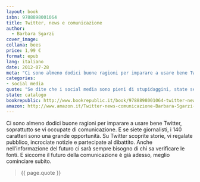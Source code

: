 ```yaml
---
layout: book
isbn: 9788898001064
title: Twitter, news e comunicazione
author:
  - Barbara Sgarzi
cover_image:
collana: bees
price: 1,99 €
format: epub
lang: italiano
date: 2012-07-28 
meta: "Ci sono almeno dodici buone ragioni per imparare a usare bene Twitter, soprattutto se vi occupate di comunicazione. Barbara Sgarzi ci spiega quali."
categories: 
- social media
quote: "Se dite che i social media sono pieni di stupidaggini, state seguendo le persone sbagliate."
state: catalogo
bookrepublic: http://www.bookrepublic.it/book/9788898001064-twitter-news-e-comunicazione/
amazon: http://www.amazon.it/Twitter-news-comunicazione-Barbara-Sgarzi-ebook/dp/B008PVCWY8/
---
```


Ci sono almeno dodici buone ragioni per imparare a usare bene Twitter, soprattutto se vi occupate di comunicazione. E se siete giornalisti, i 140 caratteri sono una grande opportunità. Su Twitter scoprite storie, vi regalate pubblico, incrociate notizie e partecipate al dibattito. Anche nell’informazione del futuro ci sarà sempre bisogno di chi sa verificare le fonti. E siccome il futuro della comunicazione è già adesso, meglio cominciare subito.

<blockquote>
    {{ page.quote }}
</blockquote>